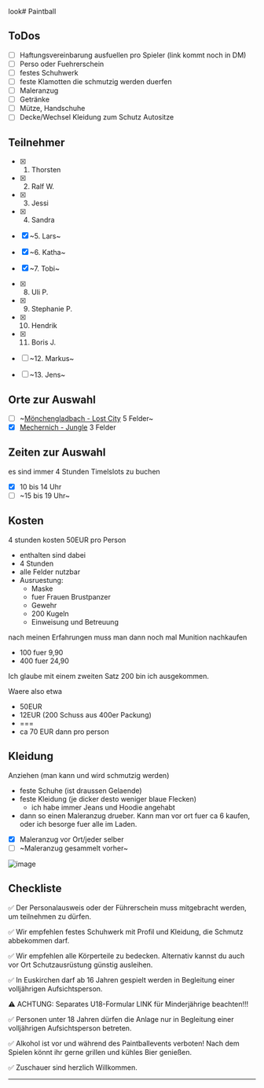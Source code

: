 look# Paintball

## ToDos
- [ ] Haftungsvereinbarung ausfuellen pro Spieler (link kommt noch in DM)
- [ ] Perso oder Fuehrerschein
- [ ] festes Schuhwerk
- [ ] feste Klamotten die schmutzig werden duerfen
- [ ] Maleranzug
- [ ] Getränke
- [ ] Mütze, Handschuhe
- [ ] Decke/Wechsel Kleidung zum Schutz Autositze

## Teilnehmer
- [x] 1. Thorsten
- [x] 2. Ralf W.
- [x] 3. Jessi
- [x] 4. Sandra
- [x] ~5. Lars~
- [x] ~6. Katha~
- [x] ~7. Tobi~
- [x] 8. Uli P.
- [x] 9. Stephanie P.
- [x] 10. Hendrik
- [x] 11. Boris J.

- [ ] ~12. Markus~
- [ ] ~13. Jens~

## Orte zur Auswahl
- [ ] ~[Mönchengladbach - Lost City](https://playpaintball.de/lostcity) 5 Felder~
- [x] [Mechernich - Jungle](https://playpaintball.de/jungle) 3 Felder

## Zeiten zur Auswahl
es sind immer 4 Stunden Timelslots zu buchen
- [x] 10 bis 14 Uhr
- [ ] ~15 bis 19 Uhr~

## Kosten
4 stunden kosten 50EUR pro Person
- enthalten sind dabei
- 4 Stunden
- alle Felder nutzbar
- Ausruestung:
  - Maske
  - fuer Frauen Brustpanzer
  - Gewehr
  - 200 Kugeln
  - Einweisung und Betreuung

nach meinen Erfahrungen muss man dann noch mal Munition nachkaufen
- 100 fuer 9,90
- 400 fuer 24,90

Ich glaube mit einem zweiten Satz 200 bin ich ausgekommen.

Waere also etwa
- 50EUR
- 12EUR (200 Schuss aus 400er Packung)
- ===
- ca 70 EUR dann pro person

## Kleidung
Anziehen (man kann und wird schmutzig werden)
- feste Schuhe (ist draussen Gelaende)
- feste Kleidung (je dicker desto weniger blaue Flecken)
  - ich habe immer Jeans und Hoodie angehabt
- dann so einen Maleranzug drueber. Kann man vor ort fuer ca 6 kaufen, oder ich besorge fuer alle im Laden.

- [x] Maleranzug vor Ort/jeder selber
- [ ] ~Maleranzug gesammelt vorher~

![image](https://github.com/schwesig/notes/assets/89909507/fe294c4c-7450-4d1f-aca2-a6c8d9cdcb04)

## Checkliste
✅ Der Personalausweis oder der Führerschein muss mitgebracht werden, um teilnehmen zu dürfen.

✅ Wir empfehlen festes Schuhwerk mit Profil und Kleidung, die Schmutz abbekommen darf.

✅ Wir empfehlen alle Körperteile zu bedecken. Alternativ kannst du auch vor Ort Schutzausrüstung günstig ausleihen.

✅ In Euskirchen darf ab 16 Jahren gespielt werden in Begleitung einer volljährigen Aufsichtsperson.

⚠️ ACHTUNG: Separates U18-Formular LINK für Minderjährige beachten!!!

✅ Personen unter 18 Jahren dürfen die Anlage nur in Begleitung einer volljährigen Aufsichtsperson betreten.

✅ Alkohol ist vor und während des Paintballevents verboten! Nach dem Spielen könnt ihr gerne grillen und kühles Bier genießen.

✅ Zuschauer sind herzlich Willkommen.

---
